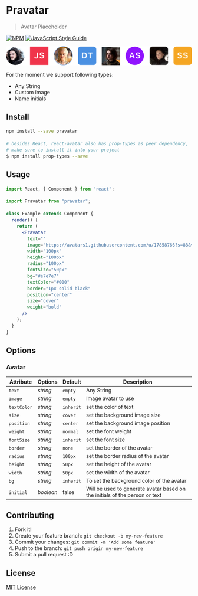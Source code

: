# Pravatar

> Avatar Placeholder

[![NPM](https://img.shields.io/npm/v/pravatar.svg)](https://www.npmjs.com/package/pravatar) [![JavaScript Style Guide](https://img.shields.io/badge/code_style-standard-brightgreen.svg)](https://standardjs.com)

![React pravatar component preview](eg.png)

For the moment we support following types:

- Any String
- Custom image
- Name initials

## Install

```bash
npm install --save pravatar

# besides React, react-avatar also has prop-types as peer dependency,
# make sure to install it into your project
$ npm install prop-types --save
```

## Usage

```jsx
import React, { Component } from "react";

import Pravatar from "pravatar";

class Example extends Component {
  render() {
    return (
      <Pravatar
        text=""
        image="https://avatars1.githubusercontent.com/u/17858766?s=88&v=4"
        width="100px"
        height="100px"
        radius="100px"
        fontSize="50px"
        bg="#e7e7e7"
        textColor="#000"
        border="1px solid black"
        position="center"
        size="cover"
        weight="bold"
      />
    );
  }
}
```

## Options

### Avatar

| Attribute   | Options   | Default   | Description                                                                 |
| ----------- | --------- | --------- | --------------------------------------------------------------------------- |
| `text`      | _string_  | `empty`   | Any String                                                                  |
| `image`     | _string_  | `empty`   | Image avatar to use                                                         |
| `textColor` | _string_  | `inherit` | set the color of text                                                       |
| `size`      | _string_  | `cover`   | set the background image size                                               |
| `position`  | _string_  | `center`  | set the background image position                                           |
| `weight`    | _string_  | `normal`  | set the font weight                                                         |
| `fontSize`  | _string_  | `inherit` | set the font size                                                           |
| `border`    | _string_  | `none`    | set the border of the avatar                                                |
| `radius`    | _string_  | `100px`   | set the border radius of the avatar                                         |
| `height`    | _string_  | `50px`    | set the height of the avatar                                                |
| `width`     | _string_  | `50px`    | set the width of the avatar                                                 |
| `bg`        | _string_  | `inherit` | To set the background color of the avatar                                   |
| `initial`   | _boolean_ | false     | Will be used to generate avatar based on the initials of the person or text |

## Contributing

1. Fork it!
2. Create your feature branch: `git checkout -b my-new-feature`
3. Commit your changes: `git commit -m 'Add some feature'`
4. Push to the branch: `git push origin my-new-feature`
5. Submit a pull request :D

## License

[MIT License](http://opensource.org/licenses/MIT)
